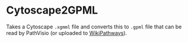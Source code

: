 # Cytoscape2GPML

Takes a Cytoscape `.xgmml` file and converts this to `.gpml` file that
can be read by PathVisio (or uploaded to [WikiPathways](https://wikipathways.org/)).
